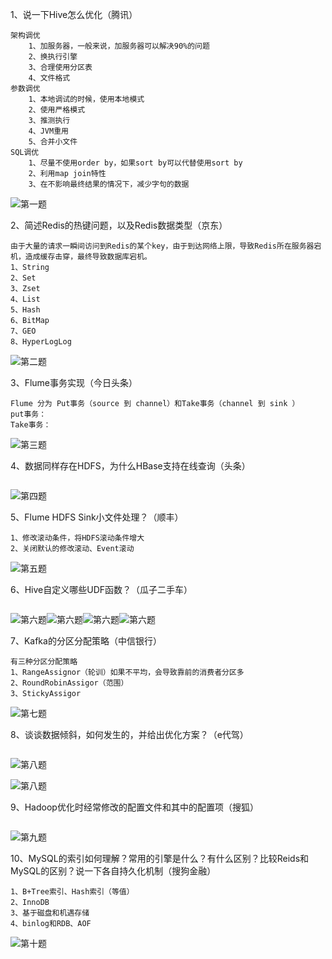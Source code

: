 1、说一下Hive怎么优化（腾讯）

```
架构调优
	1、加服务器，一般来说，加服务器可以解决90%的问题
	2、换执行引擎
	3、合理使用分区表
	4、文件格式
参数调优
	1、本地调试的时候，使用本地模式
	2、使用严格模式
	3、推测执行
	4、JVM重用
	5、合并小文件
SQL调优
	1、尽量不使用order by，如果sort by可以代替使用sort by
	2、利用map join特性
	3、在不影响最终结果的情况下，减少字句的数据
```

![第一题](../图片/第三阶段困难-第一题.png)

2、简述Redis的热键问题，以及Redis数据类型（京东）

```
由于大量的请求一瞬间访问到Redis的某个key，由于到达网络上限，导致Redis所在服务器宕机，造成缓存击穿，最终导致数据库宕机。
1、String
2、Set
3、Zset
4、List
5、Hash
6、BitMap
7、GEO
8、HyperLogLog
```

![第二题](../图片/第三阶段困难-第二题.png)

3、Flume事务实现（今日头条）

```
Flume 分为 Put事务（source 到 channel）和Take事务（channel 到 sink ）
put事务：
Take事务：

```

![第三题](../图片/第三阶段困难-第三题.png)

4、数据同样存在HDFS，为什么HBase支持在线查询（头条）

```

```

![第四题](../图片/第三阶段困难-第四题.png)

5、Flume HDFS Sink小文件处理？（顺丰）

```
1、修改滚动条件，将HDFS滚动条件增大
2、关闭默认的修改滚动、Event滚动
```

![第五题](../图片/第三阶段困难-第五题.png)

6、Hive自定义哪些UDF函数？（瓜子二手车）

```

```

![第六题](../图片/第三阶段困难-第六题-1.png)![第六题](../图片/第三阶段困难-第六题-2.png)![第六题](../图片/第三阶段困难-第六题-3.png)![第六题](../图片/第三阶段困难-第六题-4.png)



7、Kafka的分区分配策略（中信银行）

```
有三种分区分配策略
1、RangeAssignor（轮训）如果不平均，会导致靠前的消费者分区多
2、RoundRobinAssigor（范围）
3、StickyAssigor
```

![第七题](../图片/第三阶段困难-第七题.png)

8、谈谈数据倾斜，如何发生的，并给出优化方案？（e代驾）

```

```

![第八题](../图片/第三阶段困难-第八题-1.png)

![第八题](../图片/第三阶段困难-第八题-2.png)

9、Hadoop优化时经常修改的配置文件和其中的配置项（搜狐）

```

```

![第九题](../图片/第三阶段困难-第九题.png)

10、MySQL的索引如何理解？常用的引擎是什么？有什么区别？比较Reids和MySQL的区别？说一下各自持久化机制（搜狗金融）

```
1、B+Tree索引、Hash索引（等值）
2、InnoDB
3、基于磁盘和机遇存储
4、binlog和RDB、AOF
```

![第十题](../图片/第三阶段困难-第十题.png)